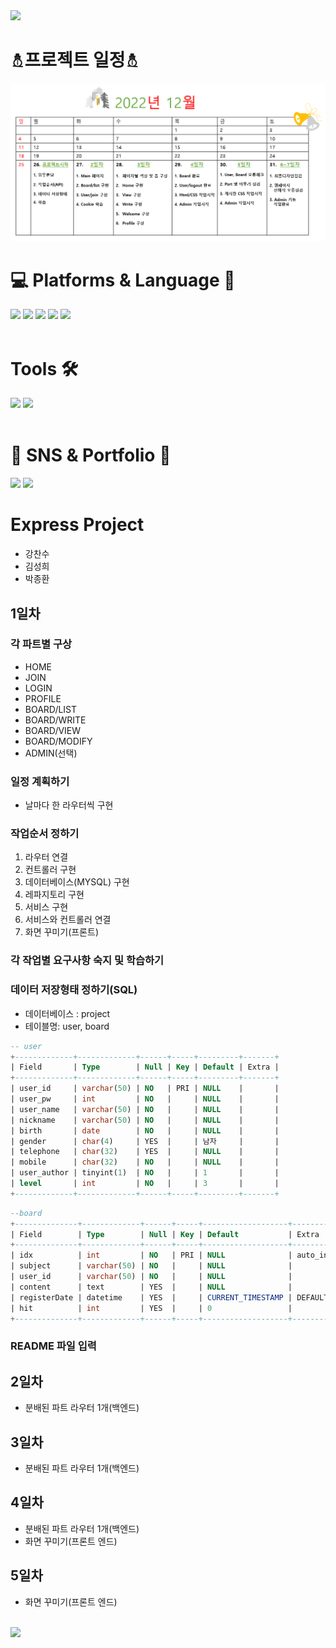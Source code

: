 <!-- Header -->
<img src="https://capsule-render.vercel.app/api?type=waving&color=auto&height=200&section=header&text=Team5&fontSize=90" />

# ⛄︎프로젝트 일정⛄︎
<img src="./img/프로젝트일정.png"/>

</br>

# 💻 Platforms & Language 🧾

<div>
    <img src="https://img.shields.io/badge/MySQL-4479A1?style=flat&logo=MySQL&logoColor=white" />
    <img src="https://img.shields.io/badge/HTML5-E34F26?style=flat&logo=HTML5&logoColor=white" />
    <img src="https://img.shields.io/badge/CSS3-1572B6?style=flat&logo=CSS3&logoColor=white" />
    <img src="https://img.shields.io/badge/JavaScript-F7DF1E?style=flat&logo=JavaScript&logoColor=white" />
    <img src="https://img.shields.io/badge/Node.js-339933?style=flat&logo=Node.js&logoColor=white" />
</div>

</br>

# Tools 🛠️

<div>
    <img src="https://img.shields.io/badge/Visual Studio Code-007ACC?style=flat&logo=Visual Studio Code&logoColor=white" />
    <img src="https://img.shields.io/badge/GitHub-181717?style=flat&logo=GitHub&logoColor=white" />
</div>

</br>

# 🎨 SNS & Portfolio 🎨 
<div>
     <img src="https://img.shields.io/badge/Tistory-000000?style=flat&logo=Tistory&logoColor=white" />
    <img src="https://img.shields.io/badge/Gmail-EA4335?style=flat&logo=Gmail&logoColor=white" />
</div>


# Express Project

-   강찬수
-   김성희
-   박종환

## 1일차

### 각 파트별 구상

-   HOME
-   JOIN
-   LOGIN
-   PROFILE
-   BOARD/LIST
-   BOARD/WRITE
-   BOARD/VIEW
-   BOARD/MODIFY
-   ADMIN(선택)

### 일정 계획하기

-   날마다 한 라우터씩 구현

### 작업순서 정하기

1. 라우터 연결
2. 컨트롤러 구현
3. 데이터베이스(MYSQL) 구현
4. 레파지토리 구현
5. 서비스 구현
6. 서비스와 컨트롤러 연결
7. 화면 꾸미기(프론트)

### 각 작업별 요구사항 숙지 및 학습하기

### 데이터 저장형태 정하기(SQL)

-   데이터베이스 : project
-   테이블명: user, board

```sql
-- user
+-------------+-------------+------+-----+---------+-------+
| Field       | Type        | Null | Key | Default | Extra |
+-------------+-------------+------+-----+---------+-------+
| user_id     | varchar(50) | NO   | PRI | NULL    |       |
| user_pw     | int         | NO   |     | NULL    |       |
| user_name   | varchar(50) | NO   |     | NULL    |       |
| nickname    | varchar(50) | NO   |     | NULL    |       |
| birth       | date        | NO   |     | NULL    |       |
| gender      | char(4)     | YES  |     | 남자     |       |
| telephone   | char(32)    | YES  |     | NULL    |       |
| mobile      | char(32)    | NO   |     | NULL    |       |
| user_author | tinyint(1)  | NO   |     | 1       |       |
| level       | int         | NO   |     | 3       |       |
+-------------+-------------+------+-----+---------+-------+
```

```sql
--board
+--------------+-------------+------+-----+-------------------+-------------------+
| Field        | Type        | Null | Key | Default           | Extra             |
+--------------+-------------+------+-----+-------------------+-------------------+
| idx          | int         | NO   | PRI | NULL              | auto_increment    |
| subject      | varchar(50) | NO   |     | NULL              |                   |
| user_id      | varchar(50) | NO   |     | NULL              |                   |
| content      | text        | YES  |     | NULL              |                   |
| registerDate | datetime    | YES  |     | CURRENT_TIMESTAMP | DEFAULT_GENERATED |
| hit          | int         | YES  |     | 0                 |                   |
+--------------+-------------+------+-----+-------------------+-------------------+
```

### README 파일 입력

## 2일차

-   분배된 파트 라우터 1개(백엔드)

## 3일차

-   분배된 파트 라우터 1개(백엔드)

## 4일차

-   분배된 파트 라우터 1개(백엔드)
-   화면 꾸미기(프론트 엔드)

## 5일차

-   화면 꾸미기(프론트 엔드)




<!-- 영상 -->


</br>

<!-- Footer -->
<img src="https://capsule-render.vercel.app/api?type=waving&color=auto&height=200&section=footer&text=Thanks!&fontSize=90" />